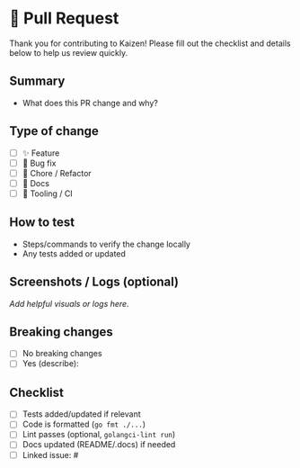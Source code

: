 # 🚀 Pull Request

Thank you for contributing to Kaizen! Please fill out the checklist and details below to help us review quickly.

## Summary

- What does this PR change and why?

## Type of change

- [ ] ✨ Feature
- [ ] 🐛 Bug fix
- [ ] 🧹 Chore / Refactor
- [ ] 📝 Docs
- [ ] 🔧 Tooling / CI

## How to test

- Steps/commands to verify the change locally
- Any tests added or updated

## Screenshots / Logs (optional)

_Add helpful visuals or logs here._

## Breaking changes

- [ ] No breaking changes
- [ ] Yes (describe):

## Checklist

- [ ] Tests added/updated if relevant
- [ ] Code is formatted (`go fmt ./...`)
- [ ] Lint passes (optional, `golangci-lint run`)
- [ ] Docs updated (README/.docs) if needed
- [ ] Linked issue: #
